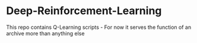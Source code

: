 # Deep-Reinforcement-Learning
This repo contains Q-Learning scripts - For now it serves the function of an archive more than anything else
